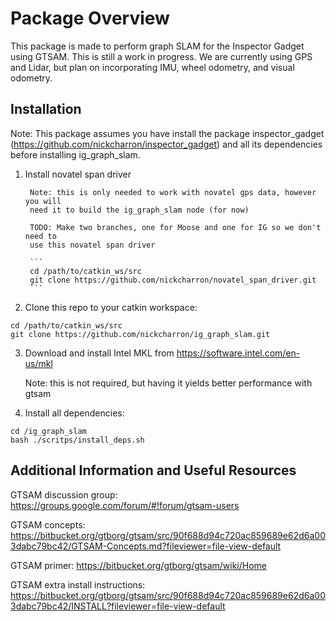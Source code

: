 # Package Overview
This package is made to perform graph SLAM for the Inspector Gadget using GTSAM.
This is still a work in progress. We are currently using GPS and Lidar, but plan
on incorporating IMU, wheel odometry, and visual odometry.

## Installation
Note: This package assumes you have install the package inspector_gadget
(https://github.com/nickcharron/inspector_gadget) and all its dependencies
before installing ig_graph_slam.

1. Install novatel span driver

		Note: this is only needed to work with novatel gps data, however you will
		need it to build the ig_graph_slam node (for now)

		TODO: Make two branches, one for Moose and one for IG so we don't need to
		use this novatel span driver

		```
		cd /path/to/catkin_ws/src
		git clone https://github.com/nickcharron/novatel_span_driver.git
		```

2. Clone this repo to your catkin workspace:

```
cd /path/to/catkin_ws/src
git clone https://github.com/nickcharron/ig_graph_slam.git
```

3. Download and install Intel MKL from https://software.intel.com/en-us/mkl

	 Note: this is not required, but having it yields better performance with gtsam

4. Install all dependencies:

```
cd /ig_graph_slam
bash ./scritps/install_deps.sh
```

## Additional Information and Useful Resources

GTSAM discussion group: https://groups.google.com/forum/#!forum/gtsam-users

GTSAM concepts: https://bitbucket.org/gtborg/gtsam/src/90f688d94c720ac859689e62d6a003dabc79bc42/GTSAM-Concepts.md?fileviewer=file-view-default

GTSAM primer: https://bitbucket.org/gtborg/gtsam/wiki/Home

GTSAM extra install instructions: https://bitbucket.org/gtborg/gtsam/src/90f688d94c720ac859689e62d6a003dabc79bc42/INSTALL?fileviewer=file-view-default
